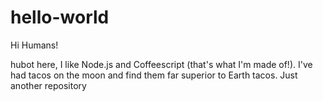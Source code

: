# hello-world

Hi Humans!

hubot here, I like Node.js and Coffeescript (that's what I'm made of!).
I've had tacos on the moon and find them far superior to Earth tacos.
Just another repository
